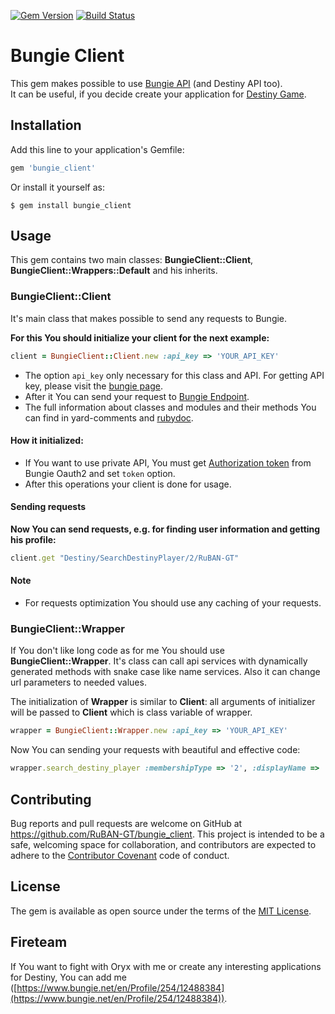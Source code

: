 [![Gem Version](https://badge.fury.io/rb/bungie_client.svg)](https://badge.fury.io/rb/bungie_client)
[![Build Status](https://travis-ci.org/RuBAN-GT/bungie_client.svg?branch=master)](https://travis-ci.org/RuBAN-GT/bungie_client)

# Bungie Client

This gem makes possible to use [Bungie API](http://destinydevs.github.io/BungieNetPlatform/docs/Endpoints) (and Destiny API too).  
It can be useful, if you decide create your application for [Destiny Game](https://www.bungie.net/en/pub/AboutDestiny).

## Installation

Add this line to your application's Gemfile:

```ruby
gem 'bungie_client'
```

Or install it yourself as:

    $ gem install bungie_client

## Usage

This gem contains two main classes: **BungieClient::Client**, **BungieClient::Wrappers::Default** and his inherits.

### BungieClient::Client

It's main class that makes possible to send any requests to Bungie.

**For this You should initialize your client for the next example:**

~~~~ruby
client = BungieClient::Client.new :api_key => 'YOUR_API_KEY'
~~~~

* The option `api_key` only necessary for this class and API. For getting API key, please visit the [bungie page](https://www.bungie.net/en/user/api).
* After it You can send your request to [Bungie Endpoint](http://destinydevs.github.io/BungieNetPlatform/docs/Endpoints).
* The full information about classes and modules and their methods You can find in yard-comments and [rubydoc](http://www.rubydoc.info/gems/bungie_client).

#### How it initialized:

* If You want to use private API, You must get [Authorization token](https://www.bungie.net/en/Help/Article/45481) from Bungie Oauth2 and set `token` option.
* After this operations your client is done for usage.

#### Sending requests

**Now You can send requests, e.g. for finding user information and getting his profile:**

~~~~ruby
client.get "Destiny/SearchDestinyPlayer/2/RuBAN-GT"
~~~~

#### Note

* For requests optimization You should use any caching of your requests.

### BungieClient::Wrapper

If You don't like long code as for me You should use **BungieClient::Wrapper**. It's class can call api services with dynamically generated methods with snake case like name services. Also it can change url parameters to needed values.

The initialization of **Wrapper** is similar to **Client**: all arguments of initializer will be passed to **Client** which is class variable of wrapper.

~~~~ruby
wrapper = BungieClient::Wrapper.new :api_key => 'YOUR_API_KEY'
~~~~

Now You can sending your requests with beautiful and effective code:

~~~~ruby
wrapper.search_destiny_player :membershipType => '2', :displayName => 'RuBAN-GT'
~~~~

## Contributing

Bug reports and pull requests are welcome on GitHub at https://github.com/RuBAN-GT/bungie_client. This project is intended to be a safe, welcoming space for collaboration, and contributors are expected to adhere to the [Contributor Covenant](http://contributor-covenant.org) code of conduct.

## License

The gem is available as open source under the terms of the [MIT License](http://opensource.org/licenses/MIT).

## Fireteam

If You want to fight with Oryx with me or create any interesting applications for Destiny, You can add me ([https://www.bungie.net/en/Profile/254/12488384](https://www.bungie.net/en/Profile/254/12488384)).
